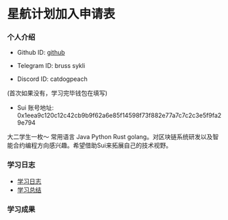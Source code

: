 # 星航计划加入申请表

### 个人介绍

* Github ID: [github](https://github.com/xzmzstd)

* Telegram ID: bruss sykli

* Discord ID: catdogpeach

(首次如果没有，学习完毕钱包在填写)
* Sui 账号地址: 0x1eea9c120c12c42cb9b9f62a6e85f14598f73f882e77a7c7c2c3e5f9fa29e794

大二学生一枚～
常用语言 Java Python Rust golang。对区块链系统研发以及智能合约编程方向感兴趣。希望借助Sui来拓展自己的技术视野。

### 学习日志

- [学习日志](journal.md)
- [学习总结](summary.md)

### 学习成果

